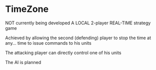 TimeZone
========
NOT currently being developed
A LOCAL 2-player REAL-TIME strategy game

Achieved by allowing the second (defending) player to stop the time at any... time to issue commands to his units

The attacking player can directly control one of his units

The AI is planned
